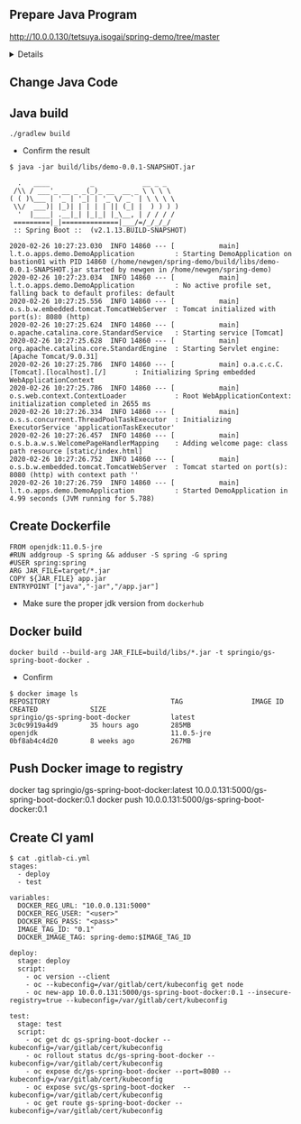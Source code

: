 ## Prepare Java Program
http://10.0.0.130/tetsuya.isogai/spring-demo/tree/master

<details>
.
├── Dockerfile
├── README.md
├── bin
│   └── local
│       └── tetsuya
│           └── oc4cluster
│               └── apps
│                   └── demo
│                       ├── DemoApplication.class
│                       └── DemoApplicationTests.class
├── build
│   ├── classes
│   │   └── java
│   │       ├── main
│   │       │   └── local
│   │       │       └── tetsuya
│   │       │           └── oc4cluster
│   │       │               └── apps
│   │       │                   └── demo
│   │       │                       ├── DemoApplication.class
│   │       │                       └── controllers
│   │       │                           └── HelloController.class
│   │       └── test
│   │           └── local
│   │               └── tetsuya
│   │                   └── oc4cluster
│   │                       └── apps
│   │                           └── demo
│   │                               └── DemoApplicationTests.class
│   ├── generated
│   │   └── sources
│   │       └── annotationProcessor
│   │           └── java
│   │               ├── main
│   │               └── test
│   ├── libs
│   │   └── demo-0.0.1-SNAPSHOT.jar
│   ├── reports
│   │   └── tests
│   │       └── test
│   │           ├── classes
│   │           │   └── local.tetsuya.oc4cluster.apps.demo.DemoApplicationTests.html
│   │           ├── css
│   │           │   ├── base-style.css
│   │           │   └── style.css
│   │           ├── index.html
│   │           ├── js
│   │           │   └── report.js
│   │           └── packages
│   │               └── local.tetsuya.oc4cluster.apps.demo.html
│   ├── resources
│   │   └── main
│   │       ├── application.properties
│   │       ├── static
│   │       │   └── index.html
│   │       └── templates
│   │           └── hello.html
│   ├── test-results
│   │   └── test
│   │       ├── TEST-local.tetsuya.oc4cluster.apps.demo.DemoApplicationTests.xml
│   │       └── binary
│   │           ├── output.bin
│   │           ├── output.bin.idx
│   │           └── results.bin
│   └── tmp
│       ├── bootJar
│       │   └── MANIFEST.MF
│       ├── compileJava
│       └── compileTestJava
├── build.gradle
├── gradle
│   └── wrapper
│       ├── gradle-wrapper.jar
│       └── gradle-wrapper.properties
├── gradlew
├── gradlew.bat
├── k8s.yaml
├── settings.gradle
└── src
    ├── main
    │   ├── java
    │   │   └── local
    │   │       └── tetsuya
    │   │           └── oc4cluster
    │   │               └── apps
    │   │                   └── demo
    │   │                       ├── DemoApplication.java
    │   │                       └── controllers
    │   │                           └── HelloController.java
    │   └── resources
    │       ├── application.properties
    │       ├── static
    │       │   └── index.html
    │       └── templates
    │           └── hello.html
    └── test
        └── java
            └── local
                └── tetsuya
                    └── oc4cluster
                        └── apps
                            └── demo
                                └── DemoApplicationTests.java

</details>

## Change Java Code


## Java build
```
./gradlew build
```

* Confirm the result
```
$ java -jar build/libs/demo-0.0.1-SNAPSHOT.jar

  .   ____          _            __ _ _
 /\\ / ___'_ __ _ _(_)_ __  __ _ \ \ \ \
( ( )\___ | '_ | '_| | '_ \/ _` | \ \ \ \
 \\/  ___)| |_)| | | | | || (_| |  ) ) ) )
  '  |____| .__|_| |_|_| |_\__, | / / / /
 =========|_|==============|___/=/_/_/_/
 :: Spring Boot ::  (v2.1.13.BUILD-SNAPSHOT)

2020-02-26 10:27:23.030  INFO 14860 --- [           main] l.t.o.apps.demo.DemoApplication          : Starting DemoApplication on bastion01 with PID 14860 (/home/newgen/spring-demo/build/libs/demo-0.0.1-SNAPSHOT.jar started by newgen in /home/newgen/spring-demo)
2020-02-26 10:27:23.034  INFO 14860 --- [           main] l.t.o.apps.demo.DemoApplication          : No active profile set, falling back to default profiles: default
2020-02-26 10:27:25.556  INFO 14860 --- [           main] o.s.b.w.embedded.tomcat.TomcatWebServer  : Tomcat initialized with port(s): 8080 (http)
2020-02-26 10:27:25.624  INFO 14860 --- [           main] o.apache.catalina.core.StandardService   : Starting service [Tomcat]
2020-02-26 10:27:25.628  INFO 14860 --- [           main] org.apache.catalina.core.StandardEngine  : Starting Servlet engine: [Apache Tomcat/9.0.31]
2020-02-26 10:27:25.786  INFO 14860 --- [           main] o.a.c.c.C.[Tomcat].[localhost].[/]       : Initializing Spring embedded WebApplicationContext
2020-02-26 10:27:25.786  INFO 14860 --- [           main] o.s.web.context.ContextLoader            : Root WebApplicationContext: initialization completed in 2655 ms
2020-02-26 10:27:26.334  INFO 14860 --- [           main] o.s.s.concurrent.ThreadPoolTaskExecutor  : Initializing ExecutorService 'applicationTaskExecutor'
2020-02-26 10:27:26.457  INFO 14860 --- [           main] o.s.b.a.w.s.WelcomePageHandlerMapping    : Adding welcome page: class path resource [static/index.html]
2020-02-26 10:27:26.752  INFO 14860 --- [           main] o.s.b.w.embedded.tomcat.TomcatWebServer  : Tomcat started on port(s): 8080 (http) with context path ''
2020-02-26 10:27:26.759  INFO 14860 --- [           main] l.t.o.apps.demo.DemoApplication          : Started DemoApplication in 4.99 seconds (JVM running for 5.788)
```

## Create Dockerfile
```
FROM openjdk:11.0.5-jre
#RUN addgroup -S spring && adduser -S spring -G spring
#USER spring:spring
ARG JAR_FILE=target/*.jar
COPY ${JAR_FILE} app.jar
ENTRYPOINT ["java","-jar","/app.jar"]
```
* Make sure the proper jdk version from `dockerhub`

## Docker build
```
docker build --build-arg JAR_FILE=build/libs/*.jar -t springio/gs-spring-boot-docker .
```

* Confirm
```
$ docker image ls
REPOSITORY                              TAG                 IMAGE ID            CREATED             SIZE
springio/gs-spring-boot-docker          latest              3c0c9919a4d9        35 hours ago        285MB
openjdk                                 11.0.5-jre          0bf8ab4c4d20        8 weeks ago         267MB
```
## Push Docker image to registry
docker tag springio/gs-spring-boot-docker:latest 10.0.0.131:5000/gs-spring-boot-docker:0.1
docker push 10.0.0.131:5000/gs-spring-boot-docker:0.1

## Create CI yaml
```
$ cat .gitlab-ci.yml
stages:
  - deploy
  - test

variables:
  DOCKER_REG_URL: "10.0.0.131:5000"
  DOCKER_REG_USER: "<user>"
  DOCKER_REG_PASS: "<pass>"
  IMAGE_TAG_ID: "0.1"
  DOCKER_IMAGE_TAG: spring-demo:$IMAGE_TAG_ID

deploy:
  stage: deploy
  script:
    - oc version --client
    - oc --kubeconfig=/var/gitlab/cert/kubeconfig get node
    - oc new-app 10.0.0.131:5000/gs-spring-boot-docker:0.1 --insecure-registry=true --kubeconfig=/var/gitlab/cert/kubeconfig

test:
  stage: test
  script:
    - oc get dc gs-spring-boot-docker --kubeconfig=/var/gitlab/cert/kubeconfig
    - oc rollout status dc/gs-spring-boot-docker --kubeconfig=/var/gitlab/cert/kubeconfig
    - oc expose dc/gs-spring-boot-docker --port=8080 --kubeconfig=/var/gitlab/cert/kubeconfig
    - oc expose svc/gs-spring-boot-docker  --kubeconfig=/var/gitlab/cert/kubeconfig
    - oc get route gs-spring-boot-docker --kubeconfig=/var/gitlab/cert/kubeconfig
```




